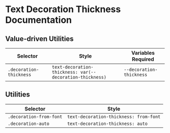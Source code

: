 # Text Decoration Thickness Documentation

## Value-driven Utilities

| Selector                | Style                                                    | Variables Required       |
| ----------------------- | -------------------------------------------------------- | ------------------------ |
| `.decoration-thickness` | `text-decoration-thickness: var(--decoration-thickness)` | `--decoration-thickness` |

## Utilities

| Selector                | Style                                  |
| ----------------------- | -------------------------------------- |
| `.decoration-from-font` | `text-decoration-thickness: from-font` |
| `.decoration-auto`      | `text-decoration-thickness: auto`      |
